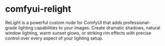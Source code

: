 # comfyui-relight
ReLight is a powerful custom node for ComfyUI that adds professional-grade lighting capabilities to your images. Create dramatic shadows, natural window lighting, warm sunset glows, or striking rim effects with precise control over every aspect of your lighting setup.
